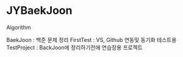 # JYBaekJoon
Algorithm

BaekJoon     : 백준 문제 정리
FirstTest    : VS, Github 연동및 동기화 테스트용
TestProject  : BackJoon에 정리하기전에 연습장용 프로젝트
